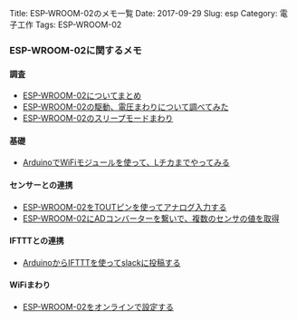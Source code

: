 Title: ESP-WROOM-02のメモ一覧
Date: 2017-09-29
Slug: esp
Category: 電子工作
Tags: ESP-WROOM-02

### ESP-WROOM-02に関するメモ

#### 調査

* [ESP-WROOM-02についてまとめ](https://maro525.github.io/notebook/esp_info.html)
* [ESP-WROOM-02の駆動、電圧まわりについて調べてみた](https://maro525.github.io/notebook/esp_battery.html)
* [ESP-WROOM-02のスリープモードまわり](https://maro525.github.io/notebook/esp_sleep_mode.html)

#### 基礎

* [ArduinoでWiFiモジュールを使って、Lチカまでやってみる](https://maro525.github.io/notebook/esp_led.html)

#### センサーとの連携

* [ESP-WROOM-02をTOUTピンを使ってアナログ入力する](https://maro525.github.io/notebook/esp_analog.html)
* [ESP-WROOM-02にADコンバーターを繋いで、複数のセンサの値を取得](https://maro525.github.io/notebook/esp_adc.html)

#### IFTTTとの連携

* [ArduinoからIFTTTを使ってslackに投稿する](https://maro525.github.io/notebook/esp_ifttt.html)

#### WiFiまわり

* [ESP-WROOM-02をオンラインで設定する](https://maro525.github.io/notebook/esp_wifi_online.html)
